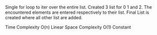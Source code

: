 Single for loop to iter over the entire list.
Created 3 list for 0 1 and 2.
The encountered elements are entered respectively to their list.
Final List is created where all other list are added.

Time Complexity O(n) Linear
Space Complexity O(1) Constant
